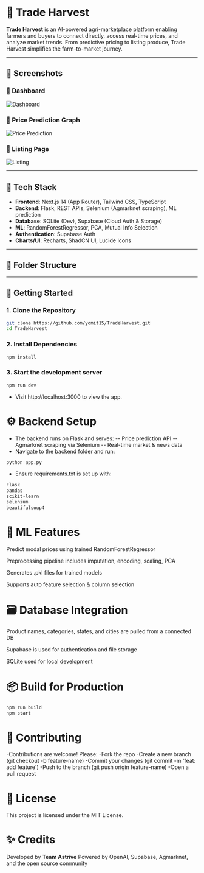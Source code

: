 # 🌾 Trade Harvest

**Trade Harvest** is an AI-powered agri-marketplace platform enabling farmers and buyers to connect directly, access real-time prices, and analyze market trends. From predictive pricing to listing produce, Trade Harvest simplifies the farm-to-market journey.

---

## 📸 Screenshots

### 🔹 Dashboard
![Dashboard](./public/images/screenshots/dashboard.png)

### 🔹 Price Prediction Graph
![Price Prediction](./public/images/screenshots/price-prediction.png)

### 🔹 Listing Page
![Listing](./public/images/screenshots/listing-form.png)

---

## 🔧 Tech Stack

- **Frontend**: Next.js 14 (App Router), Tailwind CSS, TypeScript
- **Backend**: Flask, REST APIs, Selenium (Agmarknet scraping), ML prediction
- **Database**: SQLite (Dev), Supabase (Cloud Auth & Storage)
- **ML**: RandomForestRegressor, PCA, Mutual Info Selection
- **Authentication**: Supabase Auth
- **Charts/UI**: Recharts, ShadCN UI, Lucide Icons

---

## 📁 Folder Structure


---

## 🚀 Getting Started

### 1. Clone the Repository

```bash
git clone https://github.com/yomit15/TradeHarvest.git
cd TradeHarvest
```

### 2. Install Dependencies
```bash
npm install
```

### 3. Start the development server
```bash
npm run dev
```

- Visit http://localhost:3000 to view the app.

# ⚙️ Backend Setup
- The backend runs on Flask and serves:
  -- Price prediction API
  -- Agmarknet scraping via Selenium
  -- Real-time market & news data
- Navigate to the backend folder and run:
```bash
python app.py
```
- Ensure requirements.txt is set up with:
```txt
Flask
pandas
scikit-learn
selenium
beautifulsoup4
```

# 🧠 ML Features
Predict modal prices using trained RandomForestRegressor

Preprocessing pipeline includes imputation, encoding, scaling, PCA

Generates .pkl files for trained models

Supports auto feature selection & column selection

# 🗃️ Database Integration
Product names, categories, states, and cities are pulled from a connected DB

Supabase is used for authentication and file storage

SQLite used for local development

# 📦 Build for Production
```bash
npm run build
npm start
```

# 🤝 Contributing
-Contributions are welcome! Please:
-Fork the repo
-Create a new branch (git checkout -b feature-name)
-Commit your changes (git commit -m 'feat: add feature')
-Push to the branch (git push origin feature-name)
-Open a pull request

# 📄 License
This project is licensed under the MIT License.

# ✨ Credits
Developed by **Team Astrive**
Powered by OpenAI, Supabase, Agmarknet, and the open source community



